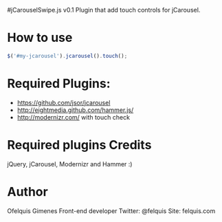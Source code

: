 #jCarouselSwipe.js v0.1
Plugin that add touch controls for jCarousel.

How to use
==========

```js
$('#my-jcarousel').jcarousel().touch();

```

Required Plugins:
=================
* https://github.com/jsor/jcarousel
* http://eightmedia.github.com/hammer.js/
* http://modernizr.com/ with touch check

Required plugins Credits
=======
jQuery, jCarousel, Modernizr and Hammer :)

Author
======

Ofelquis Gimenes Front-end developer
Twitter: @felquis
Site: felquis.com